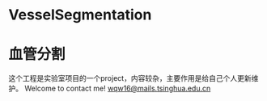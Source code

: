 # VesselSegmentation
# 血管分割
这个工程是实验室项目的一个project，内容较杂，主要作用是给自己个人更新维护。
Welcome to contact me!
wqw16@mails.tsinghua.edu.cn
